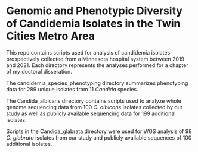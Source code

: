 # Genomic and Phenotypic Diversity of Candidemia Isolates in the Twin Cities Metro Area

This repo contains scripts used for analysis of candidemia isolates prospectively collected from a Minnesota hospital system between 2019 and 2021. Each directory represents the analyses performed for a chapter of my doctoral disseration. 

The candidemia_species_phenotyping directory summarizes phenotyping data for 289 unique isolates from 11 *Candida* species. 

The Candida_albicans directory contains scripts used to analyze whole genome sequencing data from 100 *C. albicans* isolates collected by our study as well as publicly available sequencing data for 199 additional isolates. 

Scripts in the Candida_glabrata directory were used for WGS analysis of 98 *C. glabrata* isolates from our study and publicly available sequences of 100 additional isolates.
